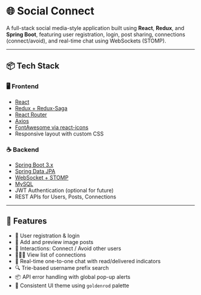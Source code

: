 # 🌐 Social Connect

A full-stack social media-style application built using **React**, **Redux**, and **Spring Boot**, featuring user registration, login, post sharing, connections (connect/avoid), and real-time chat using WebSockets (STOMP).

---

## 📦 Tech Stack

### 🖥️ Frontend
- [React](https://reactjs.org/)
- [Redux + Redux-Saga](https://redux-saga.js.org/)
- [React Router](https://reactrouter.com/)
- [Axios](https://axios-http.com/)
- [FontAwesome via react-icons](https://react-icons.github.io/react-icons/)
- Responsive layout with custom CSS

### ☕ Backend
- [Spring Boot 3.x](https://spring.io/projects/spring-boot)
- [Spring Data JPA](https://spring.io/projects/spring-data-jpa)
- [WebSocket + STOMP](https://spring.io/guides/gs/messaging-stomp-websocket/)
- [MySQL](https://www.mysql.com/)
- JWT Authentication (optional for future)
- REST APIs for Users, Posts, Connections

---

## 🚀 Features

- 👤 User registration & login
- 📸 Add and preview image posts
- 🔄 Interactions: Connect / Avoid other users
- 🧑‍🤝‍🧑 View list of connections
- 💬 Real-time one-to-one chat with read/delivered indicators
- 🔍 Trie-based username prefix search
- 📦 API error handling with global pop-up alerts
- 🎨 Consistent UI theme using `goldenrod` palette
